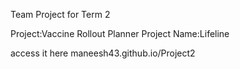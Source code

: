 Team Project for Term 2

Project:Vaccine Rollout Planner
Project Name:Lifeline

access it here
maneesh43.github.io/Project2


